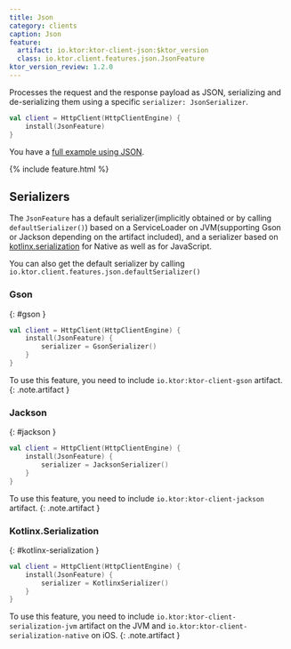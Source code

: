```yaml
---
title: Json
category: clients
caption: Json
feature:
  artifact: io.ktor:ktor-client-json:$ktor_version
  class: io.ktor.client.features.json.JsonFeature
ktor_version_review: 1.2.0
---
```


Processes the request and the response payload as JSON, serializing
and de-serializing them using a specific `serializer: JsonSerializer`.

```kotlin
val client = HttpClient(HttpClientEngine) {
    install(JsonFeature)
}
```

You have a [full example using JSON](/clients/http-client/examples.html#example-json).

{% include feature.html %}

## Serializers

The `JsonFeature` has a default serializer(implicitly obtained or by calling `defaultSerializer()`)
based on a ServiceLoader on JVM(supporting Gson or Jackson depending on the artifact included),
and a serializer based on [kotlinx.serialization](/kotlinx/serialization.html) for Native as well as for JavaScript.

You can also get the default serializer by calling `io.ktor.client.features.json.defaultSerializer()`

### Gson

{: #gson }

```kotlin
val client = HttpClient(HttpClientEngine) {
    install(JsonFeature) {
        serializer = GsonSerializer()
    }
}
```

To use this feature, you need to include `io.ktor:ktor-client-gson` artifact.
{: .note.artifact }

### Jackson

{: #jackson }

```kotlin
val client = HttpClient(HttpClientEngine) {
    install(JsonFeature) {
        serializer = JacksonSerializer()
    }
}
```

To use this feature, you need to include `io.ktor:ktor-client-jackson` artifact.
{: .note.artifact }

### Kotlinx.Serialization

{: #kotlinx-serialization }

```kotlin
val client = HttpClient(HttpClientEngine) {
    install(JsonFeature) {
        serializer = KotlinxSerializer()
    }
}
```

To use this feature, you need to include `io.ktor:ktor-client-serialization-jvm` artifact on the JVM and `io.ktor:ktor-client-serialization-native` on iOS.
{: .note.artifact }
